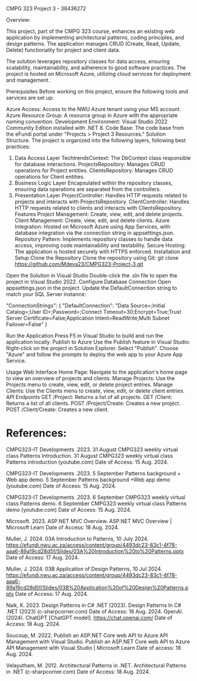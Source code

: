 CMPG 323 Project 3 - 38436272

Overview:

This project, part of the CMPG 323 course, enhances an existing web application by implementing architectural patterns, coding principles, and design patterns. The application manages CRUD (Create, Read, Update, Delete) functionality for project and client data.

The solution leverages repository classes for data access, ensuring scalability, maintainability, and adherence to good software practices. The project is hosted on Microsoft Azure, utilizing cloud services for deployment and management.

Prerequisites
Before working on this project, ensure the following tools and services are set up:

Azure Access: Access to the NWU Azure tenant using your MS account.
Azure Resource Group: A resource group in Azure with the appropriate naming convention.
Development Environment: Visual Studio 2022 Community Edition installed with .NET 8.
Code Base: The code base from the eFundi portal under "Projects > Project 3 Resources."
Solution Structure.
The project is organized into the following layers, following best practices:

1. Data Access Layer
TechtrendsContext: The DbContext class responsible for database interactions.
ProjectsRepository: Manages CRUD operations for Project entities.
ClientsRepository: Manages CRUD operations for Client entities.
2. Business Logic Layer
Encapsulated within the repository classes, ensuring data operations are separated from the controllers.
3. Presentation Layer
ProjectController: Handles HTTP requests related to projects and interacts with ProjectsRepository.
ClientController: Handles HTTP requests related to clients and interacts with ClientsRepository.
Features
Project Management: Create, view, edit, and delete projects.
Client Management: Create, view, edit, and delete clients.
Azure Integration: Hosted on Microsoft Azure using App Services, with database integration via the connection string in appsettings.json.
Repository Pattern: Implements repository classes to handle data access, improving code maintainability and testability.
Secure Hosting: The application is hosted securely with HTTPS enforced.
Installation and Setup
Clone the Repository
Clone the repository using Git:
git clone https://github.com/Mdeva23/CMPG323-Project-3.git

Open the Solution in Visual Studio
Double-click the .sln file to open the project in Visual Studio 2022.
Configure Database Connection
Open appsettings.json in the project.
Update the DefaultConnection string to match your SQL Server instance:

"ConnectionStrings": {
  "DefaultConnection": "Data Source=<your-server>;Initial Catalog=<your-database>;User ID=<your-username>;Password=<your-password>;Connect Timeout=30;Encrypt=True;Trust Server Certificate=False;Application Intent=ReadWrite;Multi Subnet Failover=False"
}

Run the Application
Press F5 in Visual Studio to build and run the application locally.
Publish to Azure
Use the Publish feature in Visual Studio:
Right-click on the project in Solution Explorer.
Select "Publish".
Choose "Azure" and follow the prompts to deploy the web app to your Azure App Service.

Usage
Web Interface
Home Page: Navigate to the application's home page to view an overview of projects and clients.
Manage Projects: Use the Projects menu to create, view, edit, or delete project entries.
Manage Clients: Use the Clients menu to create, view, edit, or delete client entries.
API Endpoints
GET /Project: Returns a list of all projects.
GET /Client: Returns a list of all clients.
POST /Project/Create: Creates a new project.
POST /Client/Create: Creates a new client.


# References:

CMPG323-IT Developments .2023. 31 August CMPG323 weekly virtual class Patterns Introduction. 31 August CMPG323 weekly virtual class Patterns introduction (youtube.com) Date of Access: 15 Aug. 2024.

CMPG323-IT Developments .2023. 5 September Patterns background + Web app demo. 5 September Patterns background +Web app demo (youtube.com) Date of Access: 15 Aug. 2024.

CMPG323-IT Developments .2023. 6 September CMPG323 weekly virtual class Patterns demo. 6 September CMPG323 weekly virtual class Patterns demo (youtube.com) Date of Access: 15 Aug. 2024.

Microsoft. 2023. ASP.NET MVC Overview.  ASP.NET MVC Overview | Microsoft Learn Date of Access: 18 Aug. 2024.

Muller, J. 2024. 03A Introduction to Patterns, 10 July 2024. https://efundi.nwu.ac.za/access/content/group/4493dc23-83c1-4f78-aaa6-89a19cd28d5f/Slides/03A%20Introduction%20to%20Patterns.pptx Date of Access: 17 Aug. 2024.

Muller, J. 2024. 03B Application of Design Patterns, 10 Jul 2024. https://efundi.nwu.ac.za/access/content/group/4493dc23-83c1-4f78-aaa6-89a19cd28d5f/Slides/03B%20Application%20of%20Design%20Patterns.pptx Date of Access: 17 Aug. 2024.

Naik, K. 2023. Design Patterns in C# .NET (2023). Design Patterns In C# .NET (2023) (c-sharpcorner.com) Date of Access: 18 Aug. 2024.
OpenAI. (2024). ChatGPT [ChatGPT model]. https://chat.openai.com/ Date of Access: 18 Aug. 2024. 

Soucoup, M .2022. Publish an ASP.NET Core web API to Azure API Management with Visual Studio. Publish an ASP.NET Core web API to Azure API Management with Visual Studio | Microsoft Learn Date of access: 18 Aug. 2024.

Velayutham, M. 2012. Architectural Patterns in .NET. Architectural Patterns in .NET (c-sharpcorner.com) Date of Access: 18 Aug. 2024.

